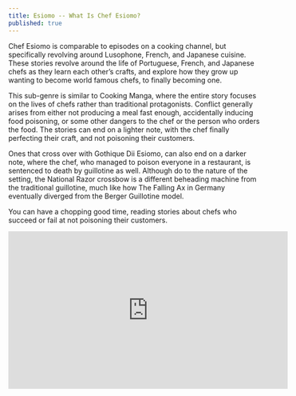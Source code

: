 ```yaml
---
title: Esiomo -- What Is Chef Esiomo?
published: true
---
```

Chef Esiomo is comparable to episodes on a cooking channel, but specifically revolving around Lusophone, French, and Japanese cuisine. These stories revolve around the life of Portuguese, French, and Japanese chefs as they learn each other’s crafts, and explore how they grow up wanting to become world famous chefs, to finally becoming one.

This sub-genre is similar to Cooking Manga, where the entire story focuses on the lives of chefs rather than traditional protagonists. Conflict generally arises from either not producing a meal fast enough, accidentally inducing food poisoning, or some other dangers to the chef or the person who orders the food. The stories can end on a lighter note, with the chef finally perfecting their craft, and not poisoning their customers.

Ones that cross over with Gothique Dii Esiomo, can also end on a darker note, where the chef, who managed to poison everyone in a restaurant, is sentenced to death by guillotine as well. Although do to the nature of the setting, the National Razor crossbow is a different beheading machine from the traditional guillotine, much like how The Falling Ax in Germany eventually diverged from the Berger Guillotine model.

You can have a chopping good time, reading stories about chefs who succeed or fail at not poisoning their customers.

<iframe width="560" height="315" sandbox="allow-same-origin allow-scripts allow-popups" src="https://video.ploud.jp/videos/embed/23750d17-cf67-4da4-849e-3ca83e0ce887" frameborder="0" allowfullscreen></iframe>
